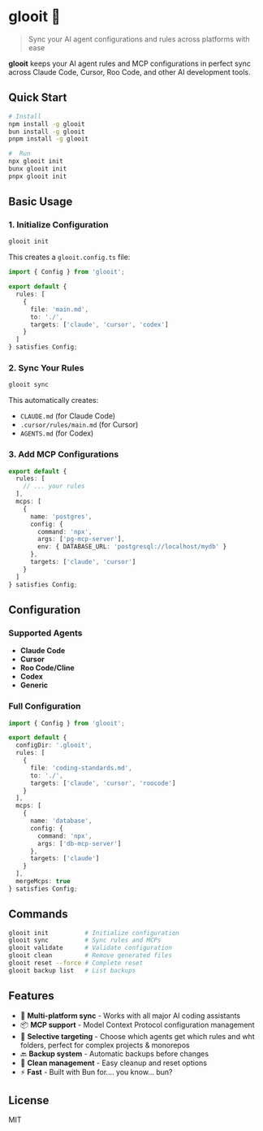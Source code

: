 # glooit 🧴

> Sync your AI agent configurations and rules across platforms with ease

**glooit** keeps your AI agent rules and MCP configurations in perfect sync across Claude Code, Cursor, Roo Code, and other AI development tools.

## Quick Start

```bash
# Install 
npm install -g glooit
bun install -g glooit
pnpm install -g glooit

#  Run
npx glooit init
bunx glooit init
pnpx glooit init
```

## Basic Usage

### 1. Initialize Configuration

```bash
glooit init
```

This creates a `glooit.config.ts` file:

```typescript
import { Config } from 'glooit';

export default {
  rules: [
    {
      file: 'main.md',
      to: './',
      targets: ['claude', 'cursor', 'codex']
    }
  ]
} satisfies Config;
```

### 2. Sync Your Rules

```bash
glooit sync
```

This automatically creates:

- `CLAUDE.md` (for Claude Code)
- `.cursor/rules/main.md` (for Cursor)
- `AGENTS.md` (for Codex)

### 3. Add MCP Configurations

```typescript
export default {
  rules: [
    // ... your rules
  ],
  mcps: [
    {
      name: 'postgres',
      config: {
        command: 'npx',
        args: ['pg-mcp-server'],
        env: { DATABASE_URL: 'postgresql://localhost/mydb' }
      },
      targets: ['claude', 'cursor']
    }
  ]
} satisfies Config;
```

## Configuration

### Supported Agents

- **Claude Code**
- **Cursor**
- **Roo Code/Cline**
- **Codex**
- **Generic**

### Full Configuration

```typescript
import { Config } from 'glooit';

export default {
  configDir: '.glooit',
  rules: [
    {
      file: 'coding-standards.md',
      to: './',
      targets: ['claude', 'cursor', 'roocode']
    }
  ],
  mcps: [
    {
      name: 'database',
      config: {
        command: 'npx',
        args: ['db-mcp-server']
      },
      targets: ['claude']
    }
  ],
  mergeMcps: true
} satisfies Config;
```

## Commands

```bash
glooit init          # Initialize configuration
glooit sync          # Sync rules and MCPs
glooit validate      # Validate configuration
glooit clean         # Remove generated files
glooit reset --force # Complete reset
glooit backup list   # List backups
```

## Features

- 🔄 **Multi-platform sync** - Works with all major AI coding assistants
- 📦 **MCP support** - Model Context Protocol configuration management
- 🎯 **Selective targeting** - Choose which agents get which rules and wht folders, perfect for complex projects & monorepos
- 🔙 **Backup system** - Automatic backups before changes
- 🧹 **Clean management** - Easy cleanup and reset options
- ⚡ **Fast** - Built with Bun for.... you know... bun?

## License

MIT
